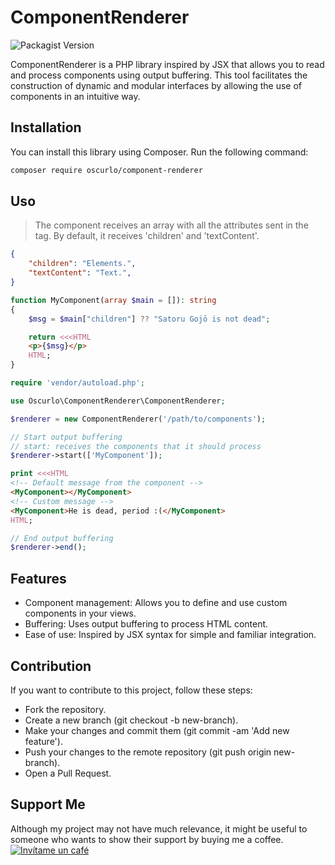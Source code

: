 # ComponentRenderer

![Packagist Version](https://img.shields.io/packagist/v/oscurlo/component-renderer)

ComponentRenderer is a PHP library inspired by JSX that allows you to read and process components using output buffering. This tool facilitates the construction of dynamic and modular interfaces by allowing the use of components in an intuitive way.

## Installation

You can install this library using Composer. Run the following command:

```bash
composer require oscurlo/component-renderer
```

## Uso

>The component receives an array with all the attributes sent in the tag. By default, it receives 'children' and 'textContent'.

```JSON
{
    "children": "Elements.",
    "textContent": "Text.",
}
```

```php
function MyComponent(array $main = []): string
{
    $msg = $main["children"] ?? "Satoru Gojō is not dead";

    return <<<HTML
    <p>{$msg}</p>
    HTML;
}
```

```php
require 'vendor/autoload.php';

use Oscurlo\ComponentRenderer\ComponentRenderer;

$renderer = new ComponentRenderer('/path/to/components');

// Start output buffering
// start: receives the components that it should process
$renderer->start(['MyComponent']);

print <<<HTML
<!-- Default message from the component -->
<MyComponent></MyComponent>
<!-- Custom message -->
<MyComponent>He is dead, period :(</MyComponent>
HTML;

// End output buffering
$renderer->end();
```

## Features

- Component management: Allows you to define and use custom components in your views.
- Buffering: Uses output buffering to process HTML content.
- Ease of use: Inspired by JSX syntax for simple and familiar integration.

## Contribution

If you want to contribute to this project, follow these steps:

- Fork the repository.
- Create a new branch (git checkout -b new-branch).
- Make your changes and commit them (git commit -am 'Add new feature').
- Push your changes to the remote repository (git push origin new-branch).
- Open a Pull Request.

## Support Me

Although my project may not have much relevance, it might be useful to someone who wants to show their support by buying me a coffee.
[![Invítame un café](https://www.buymeacoffee.com/assets/img/custom_images/yellow_img.png)](https://www.buymeacoffee.com/oscurlo)